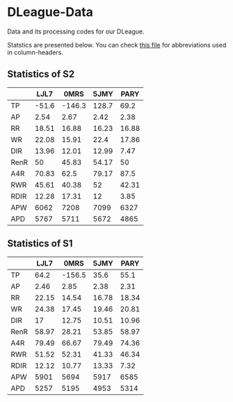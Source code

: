# DLeague-Data

Data and its processing codes for our DLeague.

Statstics are presented below. You can check [this file](./docs/abbr_reference.md) for abbreviations used in column-headers.

## Statistics of S2

|      |    LJL7 |    0MRS |    5JMY |    PARY |
|------|---------|---------|---------|---------|
| TP   |  -51.6  | -146.3  |  128.7  |   69.2  |
| AP   |    2.54 |    2.67 |    2.42 |    2.38 |
| RR   |   18.51 |   16.88 |   16.23 |   16.88 |
| WR   |   22.08 |   15.91 |   22.4  |   17.86 |
| DIR  |   13.96 |   12.01 |   12.99 |    7.47 |
| RenR |   50    |   45.83 |   54.17 |   50    |
| A4R  |   70.83 |   62.5  |   79.17 |   87.5  |
| RWR  |   45.61 |   40.38 |   52    |   42.31 |
| RDIR |   12.28 |   17.31 |   12    |    3.85 |
| APW  | 6062    | 7208    | 7099    | 6327    |
| APD  | 5767    | 5711    | 5672    | 4865    |

## Statistics of S1

|      |    LJL7 |    0MRS |    5JMY |    PARY |
|------|---------|---------|---------|---------|
| TP   |   64.2  | -156.5  |   35.6  |   55.1  |
| AP   |    2.46 |    2.85 |    2.38 |    2.31 |
| RR   |   22.15 |   14.54 |   16.78 |   18.34 |
| WR   |   24.38 |   17.45 |   19.46 |   20.81 |
| DIR  |   17    |   12.75 |   10.51 |   10.96 |
| RenR |   58.97 |   28.21 |   53.85 |   58.97 |
| A4R  |   79.49 |   66.67 |   79.49 |   74.36 |
| RWR  |   51.52 |   52.31 |   41.33 |   46.34 |
| RDIR |   12.12 |   10.77 |   13.33 |    7.32 |
| APW  | 5901    | 5694    | 5917    | 6585    |
| APD  | 5257    | 5195    | 4953    | 5314    |
